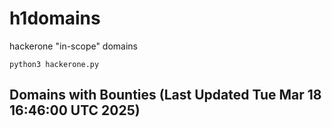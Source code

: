 # h1domains
hackerone "in-scope" domains

`python3 hackerone.py`
## Domains with Bounties (Last Updated Tue Mar 18 16:46:00 UTC 2025)
```

```
